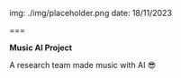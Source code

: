 img: ./img/placeholder.png
date: 18/11/2023

===

**Music AI Project**

A research team made music with AI 😎